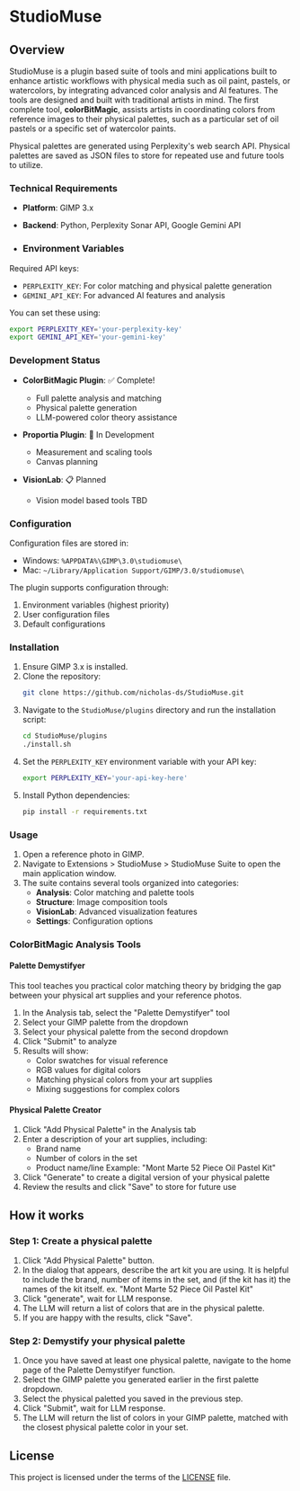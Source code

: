 # StudioMuse

## Overview

StudioMuse is a plugin based suite of tools and mini applications built to enhance artistic workflows with physical media such as oil paint, pastels, or watercolors, by integrating advanced color analysis and AI features. The tools are designed and built with traditional artists in mind. The first complete tool, **colorBitMagic**, assists artists in coordinating colors from reference images to their physical palettes, such as a particular set of oil pastels or a specific set of watercolor paints.

Physical palettes are generated using Perplexity's web search API. Physical palettes are saved as JSON files to store for repeated use and future tools to utilize.


### Technical Requirements

- **Platform**: GIMP 3.x
- **Backend**: Python, Perplexity Sonar API, Google Gemini API

- ### Environment Variables

Required API keys:
- `PERPLEXITY_KEY`: For color matching and physical palette generation
- `GEMINI_API_KEY`: For advanced AI features and analysis

You can set these using:
```bash
export PERPLEXITY_KEY='your-perplexity-key'
export GEMINI_API_KEY='your-gemini-key'
```

### Development Status

- **ColorBitMagic Plugin**: ✅ Complete!
  - Full palette analysis and matching
  - Physical palette generation
  - LLM-powered color theory assistance

- **Proportia Plugin**: 🚧 In Development
  - Measurement and scaling tools
  - Canvas planning

- **VisionLab**: 📋 Planned
  - Vision model based tools TBD
  

### Configuration

Configuration files are stored in:
- Windows: `%APPDATA%\GIMP\3.0\studiomuse\`
- Mac: `~/Library/Application Support/GIMP/3.0/studiomuse\`

The plugin supports configuration through:
1. Environment variables (highest priority)
2. User configuration files
3. Default configurations

### Installation

1. Ensure GIMP 3.x is installed.
2. Clone the repository:
   ```bash
   git clone https://github.com/nicholas-ds/StudioMuse.git
   ```
3. Navigate to the `StudioMuse/plugins` directory and run the installation script:
   ```bash
   cd StudioMuse/plugins
   ./install.sh
   ```
4. Set the `PERPLEXITY_KEY` environment variable with your API key:
   ```bash
   export PERPLEXITY_KEY='your-api-key-here'
   ```
5. Install Python dependencies:
   ```bash
   pip install -r requirements.txt
   ```

### Usage

1. Open a reference photo in GIMP.
2. Navigate to Extensions > StudioMuse > StudioMuse Suite to open the main application window.
3. The suite contains several tools organized into categories:
   - **Analysis**: Color matching and palette tools
   - **Structure**: Image composition tools
   - **VisionLab**: Advanced visualization features
   - **Settings**: Configuration options

### ColorBitMagic Analysis Tools

#### Palette Demystifyer
This tool teaches you practical color matching theory by bridging the gap between your physical art supplies and
your reference photos.

1. In the Analysis tab, select the "Palette Demystifyer" tool
2. Select your GIMP palette from the dropdown
3. Select your physical palette from the second dropdown
4. Click "Submit" to analyze
5. Results will show:
   - Color swatches for visual reference
   - RGB values for digital colors
   - Matching physical colors from your art supplies
   - Mixing suggestions for complex colors

#### Physical Palette Creator

1. Click "Add Physical Palette" in the Analysis tab
2. Enter a description of your art supplies, including:
   - Brand name
   - Number of colors in the set
   - Product name/line
   Example: "Mont Marte 52 Piece Oil Pastel Kit"
3. Click "Generate" to create a digital version of your physical palette
4. Review the results and click "Save" to store for future use

## How it works

### Step 1: Create a physical palette

1. Click "Add Physical Palette" button.
2. In the dialog that appears, describe the art kit you are using. It is helpful to include the brand, number of items in the set, and (if the kit has it) the names of the kit itself.
 ex. "Mont Marte 52 Piece Oil Pastel Kit"
3. Click "generate", wait for LLM response.
4. The LLM will return a list of colors that are in the physical palette.
5. If you are happy with the results, click "Save".

### Step 2: Demystify your physical palette

1. Once you have saved at least one physical palette, navigate to the home page of the Palette Demystifyer function.
2. Select the GIMP palette you generated earlier in the first palette dropdown.
3. Select the physical paletted you saved in the previous step.
4. Click "Submit", wait for LLM response.
5. The LLM will return the list of colors in your GIMP palette, matched with the closest physical palette color in your set.

## License

This project is licensed under the terms of the [LICENSE](LICENSE) file.



